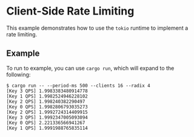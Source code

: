# Client-Side Rate Limiting

This example demonstrates how to use the `tokio` runtime to implement a rate limiting.

## Example

To run to example, you can use `cargo run`, which will expand to the following:

```
$ cargo run -- --period-ms 500 --clients 16 --radix 4
[Key 3 QPS] 1.9983383480914778 
[Key 1 QPS] 1.9982524946228102 
[Key 2 QPS] 1.998240382290497 
[Key 0 QPS] 1.9982806793035273 
[Key 2 QPS] 1.9992724314409915 
[Key 3 QPS] 1.9992347005093094 
[Key 0 QPS] 2.221336566941267 
[Key 1 QPS] 1.9991988765835114 
```